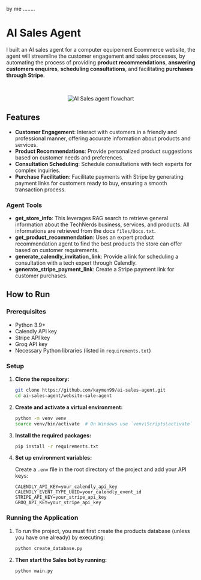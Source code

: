 by me ........
<!--
Title: AI Sales Agent for Computer Equipment Ecommerce | Automated Customer Engagement & Sales
Description: Enhance your computer equipment Ecommerce with an AI sales agent. Automate customer engagement, product recommendations, consultation scheduling, and Stripe payment facilitation.
Keywords: AI Sales Agent, Ecommerce, Customer Support and assistance, Product Recommendations, Consultation Scheduling, Stripe Payments, AI Automated Sales, Python, AI Agents, AI Tools, Calendly Integration.
Author: kaymen99
-->

<meta name="title" content="AI Sales Agent for Computer Equipment Ecommerce Store | AI Automated Customer Sales">
<meta name="description" content="Enhance your Ecommerce store with an AI sales agent. Automate customer assistance and support, product recommendations, Calendly consultation scheduling, and Stripe payment facilitation.">
<meta name="keywords" content="AI Sales Agent, Ecommerce, Customer Support and assistance, Product Recommendations, Consultation Scheduling, Stripe Payments, AI Automated Sales, Python, AI Agents, AI Tools, Calendly Integration">
<meta name="author" content="kaymen99">

# AI Sales Agent

I built an AI sales agent for a computer equipement Ecommerce website, the agent will streamline the customer engagement and sales processes, by automating the process of providing **product recommendations**, **answering customers enquires**, **scheduling consultations**, and facilitating **purchases through Stripe**.

<br/>
<p align="center">
  <img src="https://github.com/user-attachments/assets/c59e4b71-fd5f-4713-9097-0c076e54afa2" alt="AI Sales agent flowchart">
</p>

## Features

- **Customer Engagement**: Interact with customers in a friendly and professional manner, offering accurate information about products and services.
- **Product Recommendations**: Provide personalized product suggestions based on customer needs and preferences.
- **Consultation Scheduling**: Schedule consultations with tech experts for complex inquiries.
- **Purchase Facilitation**: Facilitate payments with Stripe by generating payment links for customers ready to buy, ensuring a smooth transaction process.

### Agent Tools

- **get_store_info**: This leverages RAG search to retrieve general information about the TechNerds business, services, and products. All informations are retrieved from the docs `files/Docs.txt`.
- **get_product_recommendation**: Uses an expert product recommendation agent to find the best products the store can offer based on customer requirements.
- **generate_calendly_invitation_link**: Provide a link for scheduling a consultation with a tech expert through Calendly.
- **generate_stripe_payment_link**: Create a Stripe payment link for customer purchases.

## How to Run

### Prerequisites

- Python 3.9+
- Calendly API key
- Stripe API key
- Groq API key
- Necessary Python libraries (listed in `requirements.txt`)

### Setup

1. **Clone the repository:**

   ```sh
   git clone https://github.com/kaymen99/ai-sales-agent.git
   cd ai-sales-agent/website-sale-agent
   ```

2. **Create and activate a virtual environment:**

   ```sh
   python -m venv venv
   source venv/bin/activate  # On Windows use `venv\Scripts\activate`
   ```

3. **Install the required packages:**

   ```sh
   pip install -r requirements.txt
   ```

4. **Set up environment variables:**

   Create a `.env` file in the root directory of the project and add your API keys:

   ```env
   CALENDLY_API_KEY=your_calendly_api_key
   CALENDLY_EVENT_TYPE_UUID=your_calendly_event_id
   STRIPE_API_KEY=your_stripe_api_key
   GROQ_API_KEY=your_stripe_api_key
   ```

### Running the Application

1. To run the project, you must first create the products database (unless you have one already) by executing:

   ```sh
   python create_database.py
   ```

2. **Then start the Sales bot by running:**

   ```sh
   python main.py
   ```


